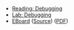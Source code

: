 * [Reading: Debugging](../readings/debugging.html)
* [Lab: Debugging](../labs/debugging.html)
* [EBoard](../eboards/06.html) 
  ([Source](../eboards/06.md))
  ([PDF](../eboards/06.pdf))
